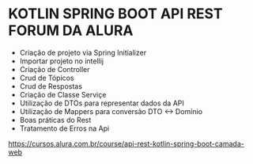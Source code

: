 KOTLIN SPRING BOOT API REST FORUM DA ALURA
=========================================

* Criação de projeto via Spring Initializer
* Importar projeto no intellij
* Criação de Controller
* Crud de Tópicos
* Crud de Respostas
* Criação de Classe Serviçe
* Utilização de DTOs para representar dados da API
* Utilização de Mappers para conversão DTO <-> Domínio
* Boas práticas do Rest
* Tratamento de Erros na Api

https://cursos.alura.com.br/course/api-rest-kotlin-spring-boot-camada-web
